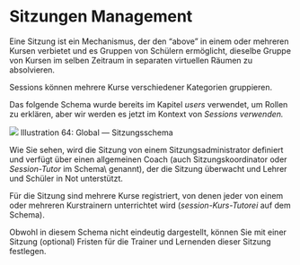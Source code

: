 # Sitzungen Management

Eine Sitzung ist ein Mechanismus, der den “above” in einem oder mehreren Kursen verbietet und es Gruppen von Schülern ermöglicht, dieselbe Gruppe von Kursen im selben Zeitraum in separaten virtuellen Räumen zu absolvieren.

Sessions können mehrere Kurse verschiedener Kategorien gruppieren.

Das folgende Schema wurde bereits im Kapitel _users_ verwendet, um Rollen zu erklären, aber wir werden es jetzt im Kontext von _Sessions verwenden._

![](../../.gitbook/assets/images72%20%284%29.png)
Illustration 64: Global — Sitzungsschema

Wie Sie sehen, wird die Sitzung von einem Sitzungsadministrator definiert und verfügt über einen allgemeinen Coach \(auch Sitzungskoordinator oder _Session-Tutor_ im Schema\ genannt), der die Sitzung überwacht und Lehrer und Schüler in Not unterstützt.

Für die Sitzung sind mehrere Kurse registriert, von denen jeder von einem oder mehreren Kurstrainern unterrichtet wird \(_session-Kurs-Tutorei_ auf dem Schema\).

Obwohl in diesem Schema nicht eindeutig dargestellt, können Sie mit einer Sitzung (optional\) Fristen für die Trainer und Lernenden dieser Sitzung festlegen.